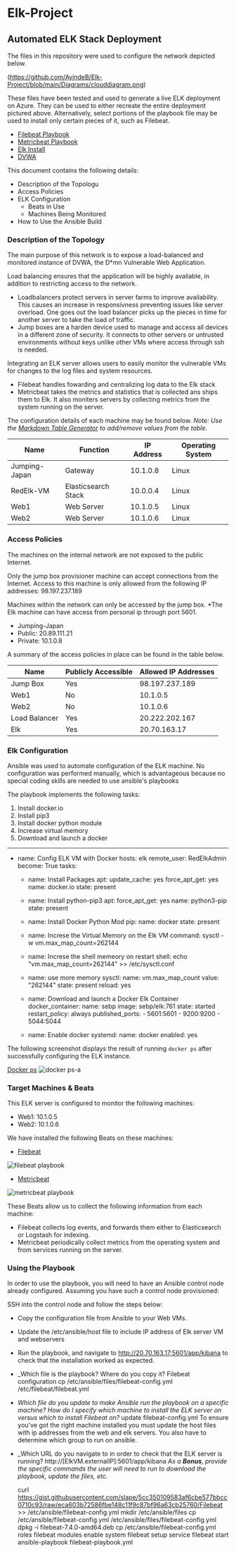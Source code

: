 # Elk-Project
## Automated ELK Stack Deployment

The files in this repository were used to configure the network depicted below.

(https://github.com/AyindeB/Elk-Project/blob/main/Diagrams/clouddiagram.png)

These files have been tested and used to generate a live ELK deployment on Azure. They can be used to either recreate the entire deployment pictured above. Alternatively, select portions of the playbook file may be used to install only certain pieces of it, such as Filebeat.

- [Filebeat Playbook](https://github.com/AyindeB/Elk-Project/blob/main/ansible/Filebeat-playbook.yml)
- [Metricbeat Playbook](https://github.com/AyindeB/Elk-Project/blob/main/ansible/Metricbeat-playbook.yml)
- [Elk Install](https://github.com/AyindeB/Elk-Project/blob/main/ansible/Install-Elk.yml)
- [DVWA](https://github.com/AyindeB/Elk-Project/blob/main/ansible/dvwa)
  

This document contains the following details:
- Description of the Topologu
- Access Policies
- ELK Configuration
  - Beats in Use
  - Machines Being Monitored
- How to Use the Ansible Build


### Description of the Topology

The main purpose of this network is to expose a load-balanced and monitored instance of DVWA, the D*mn Vulnerable Web Application.

Load balancing ensures that the application will be highly avaliable, in addition to restricting access to the network.
- Loadbalancers protect servers in server farms to improve availability. This causes an increase in responsivness preventing issues like server overload. One goes out   the load balancer picks up the pieces in time for another server to take the load of traffic.  
- Jump boxes are a harden device used to manage and access all devices in a different zone of security. It connects to other servers or untrusted environments without   keys unlike other VMs where access through ssh is needed.

Integrating an ELK server allows users to easily monitor the vulnerable VMs for changes to the log files and system resources.
- Filebeat handles fowarding and centralizing log data to the Elk stack
- Metricbeat takes the metrics and statistics that is collected ans ships them to Elk. It also moniters servers by collecting metrics from the system running on the 
  server.

The configuration details of each machine may be found below.
_Note: Use the [Markdown Table Generator](http://www.tablesgenerator.com/markdown_tables) to add/remove values from the table_.

| Name          | Function            | IP Address | Operating System |
|---------------|---------------------|------------|------------------|
| Jumping-Japan | Gateway             | 10.1.0.8   | Linux            |
| RedElk-VM     | Elasticsearch Stack | 10.0.0.4   | Linux            |
| Web1          | Web Server          | 10.1.0.5   | Linux            |
| Web2          | Web Server          | 10.1.0.6   | Linux            |

### Access Policies

The machines on the internal network are not exposed to the public Internet. 

Only the jump box provisioner machine can accept connections from the Internet. Access to this machine is only allowed from the following IP addresses:
98.197.237.189

Machines within the network can only be accessed by the jump box. *The Elk machine can have access from personal ip through port 5601. 
- Jumping-Japan
- Public: 20.89.111.21
- Private: 10.1.0.8

A summary of the access policies in place can be found in the table below.

| Name             | Publicly Accessible | Allowed IP Addresses |
|------------------|---------------------|----------------------|
| Jump Box         | Yes                 | 98.197.237.189       |
| Web1             | No                  | 10.1.0.5             |
| Web2             | No                  | 10.1.0.6             | 
| Load Balancer    | Yes                 | 20.222.202.167       |  
| Elk              | Yes                 | 20.70.163.17         |

### Elk Configuration

Ansible was used to automate configuration of the ELK machine. No configuration was performed manually, which is advantageous because no special coding skills are needed to use ansible's playbooks

The playbook implements the following tasks:
1. Install docker.io
2. Install pip3
3. Install docker python module
4. Increase virtual memory
5. Download and launch a docker


---
- name: Config ELK VM with Docker
  hosts: elk
  remote_user: RedElkAdmin
  become: True
  tasks:

    - name: Install Packages
      apt:
        update_cache: yes
        force_apt_get: yes
        name: docker.io
        state: present

    - name: Install python-pip3
      apt:
        force_apt_get: yes
        name: python3-pip
        state: present

    - name: Install Docker Python Mod
      pip:
        name: docker
        state: present

    - name: Increse the Virtual Memory on the Elk VM
      command: sysctl -w vm.max_map_count=262144

    - name: Increse the shell memeory on restart
      shell: echo "vm.max_map_count=262144" >> /etc/sysctl.conf

    - name: use more memory
      sysctl:
        name: vm.max_map_count
        value: "262144"
        state: present
        reload: yes

    - name: Download and launch a Docker Elk Container
      docker_container:
        name: sebp
        image: sebp/elk:761
        state: started
        restart_policy: always
        published_ports:
          - 5601:5601
          - 9200:9200
          - 5044:5044

    - name: Enable docker
      systemd:
        name: docker
        enabled: yes


The following screenshot displays the result of running `docker ps` after successfully configuring the ELK instance.

[Docker ps](https://github.com/AyindeB/Elk-Project/blob/main/Images/docker%20ps-a.png)
![docker ps-a](https://user-images.githubusercontent.com/105833047/170404421-3269e9e0-a9a9-45e5-8d33-ba6d132d6d74.png)

### Target Machines & Beats
This ELK server is configured to monitor the following machines:
- Web1: 10.1.0.5
- Web2: 10.1.0.6

We have installed the following Beats on these machines:
- [Filebeat](https://github.com/AyindeB/Elk-Project/blob/main/Images/filebeat%20playbook.png)

![filebeat playbook](https://user-images.githubusercontent.com/105833047/170404805-2b099758-8425-4249-8b58-8a0e9455da14.png)

- [Metricbeat](https://github.com/AyindeB/Elk-Project/blob/main/Images/metricbeat%20playbook.png)

![metricbeat playbook](https://user-images.githubusercontent.com/105833047/170404840-7c1e892c-7b97-478f-8299-e9682d44ff25.png)



These Beats allow us to collect the following information from each machine:
- Filebeat collects log events, and forwards them either to Elasticsearch or Logstash for indexing.
- Metricbeat periodically collect metrics from the operating system and from services running on the server. 

### Using the Playbook
In order to use the playbook, you will need to have an Ansible control node already configured. Assuming you have such a control node provisioned: 

SSH into the control node and follow the steps below:
- Copy the configuration file from Ansible to your Web VMs.
- Update the /etc/ansible/host file to include IP address of Elk server VM and webservers
- Run the playbook, and navigate to http://20.70.163.17:5601/app/kibana to check that the installation worked as expected.


- _Which file is the playbook? Where do you copy it?
    Filebeat configuration
    cp /etc/ansible/files/filebeat-config.yml /etc/filebeat/filebeat.yml

- _Which file do you update to make Ansible run the playbook on a specific machine? How do I specify which machine to install the ELK server on versus which to install Filebeat on?_ 
    update filebeat-config.yml 
    To ensure you've got the right machine installed you must update the host files with ip addresses from the web and elk servers. You also have to determine which   group to run on ansible.
- _Which URL do you navigate to in order to check that the ELK server is running?
   http://[ElkVM.externalIP]:5601/app/kibana
_As a **Bonus**, provide the specific commands the user will need to run to download the playbook, update the files, etc._

  curl https://gist.githubusercontent.com/slape/5cc350109583af6cbe577bbcc0710c93/raw/eca603b72586fbe148c11f9c87bf96a63cb25760/Filebeat >> /etc/ansible/filebeat-config.yml
 mkdir /etc/ansible/files
 cp /etc/ansible/filebeat-config.yml /etc/ansible/files/filebeat-config.yml
 dpkg -i filebeat-7.4.0-amd64.deb
 cp /etc/ansible/filebeat-config.yml roles
 filebeat modules enable system
 filebeat setup 
 service filebeat start 
 ansible-playbook filebeat-playbook.yml
